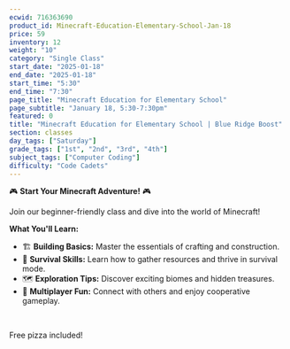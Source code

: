 ```yaml
---
ecwid: 716363690
product_id: Minecraft-Education-Elementary-School-Jan-18
price: 59
inventory: 12
weight: "10"
category: "Single Class"
start_date: "2025-01-18"
end_date: "2025-01-18"
start_time: "5:30"
end_time: "7:30"
page_title: "Minecraft Education for Elementary School"
page_subtitle: "January 18, 5:30-7:30pm"
featured: 0
title: "Minecraft Education for Elementary School | Blue Ridge Boost"
section: classes
day_tags: ["Saturday"]
grade_tags: ["1st", "2nd", "3rd", "4th"]
subject_tags: ["Computer Coding"]
difficulty: "Code Cadets"
---
```

<p>🎮 <strong>Start Your Minecraft Adventure!</strong> 🎮</p><p>Join our beginner-friendly class and dive into the world of Minecraft!</p><p><strong>What You'll Learn:</strong></p><ul> <li>🏗️ <strong>Building Basics:</strong> Master the essentials of crafting and construction.</li> <li>🌿 <strong>Survival Skills:</strong> Learn how to gather resources and thrive in survival mode.</li> <li>🗺️ <strong>Exploration Tips:</strong> Discover exciting biomes and hidden treasures.</li> <li>👥 <strong>Multiplayer Fun:</strong> Connect with others and enjoy cooperative gameplay.</li></ul><p><br></p><p>Free pizza included!</p>
